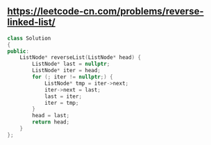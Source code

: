 ## https://leetcode-cn.com/problems/reverse-linked-list/

```c++
class Solution
{
public:
    ListNode* reverseList(ListNode* head) {
        ListNode* last = nullptr;
        ListNode* iter = head;
        for (; iter != nullptr;) {
            ListNode* tmp = iter->next;
            iter->next = last;
            last = iter;
            iter = tmp;
        }
        head = last;
        return head;
    }
};
```